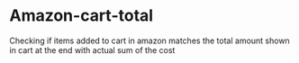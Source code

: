 # Amazon-cart-total
Checking if items added to cart in amazon matches the total amount shown in cart at the end with actual sum of the cost

